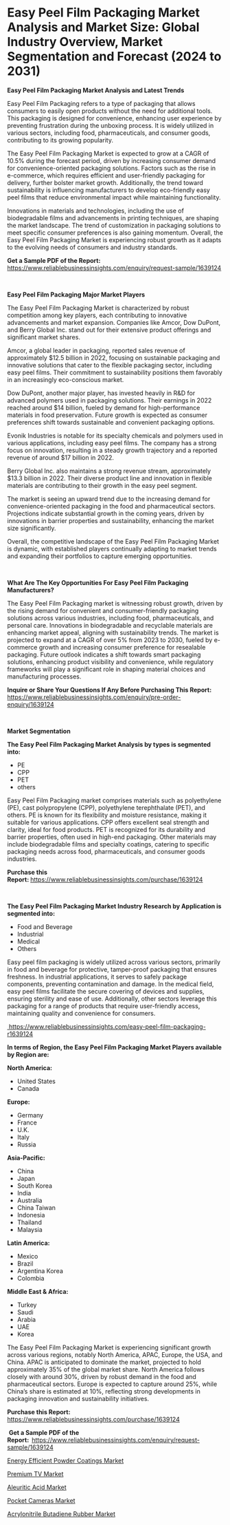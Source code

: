 <p><h1>Easy Peel Film Packaging Market Analysis and Market Size: Global Industry Overview, Market Segmentation and Forecast (2024 to 2031)</h1></p><p><strong>Easy Peel Film Packaging Market Analysis and Latest Trends</strong></p>
<p><p>Easy Peel Film Packaging refers to a type of packaging that allows consumers to easily open products without the need for additional tools. This packaging is designed for convenience, enhancing user experience by preventing frustration during the unboxing process. It is widely utilized in various sectors, including food, pharmaceuticals, and consumer goods, contributing to its growing popularity.</p><p>The Easy Peel Film Packaging Market is expected to grow at a CAGR of 10.5% during the forecast period, driven by increasing consumer demand for convenience-oriented packaging solutions. Factors such as the rise in e-commerce, which requires efficient and user-friendly packaging for delivery, further bolster market growth. Additionally, the trend toward sustainability is influencing manufacturers to develop eco-friendly easy peel films that reduce environmental impact while maintaining functionality.</p><p>Innovations in materials and technologies, including the use of biodegradable films and advancements in printing techniques, are shaping the market landscape. The trend of customization in packaging solutions to meet specific consumer preferences is also gaining momentum. Overall, the Easy Peel Film Packaging Market is experiencing robust growth as it adapts to the evolving needs of consumers and industry standards.</p></p>
<p><strong>Get a Sample PDF of the Report:&nbsp;</strong> <a href="https://www.reliablebusinessinsights.com/enquiry/request-sample/1639124?utm_campaign=112&utm_medium=2&utm_source=Github&utm_content=ia&utm_term=25092024&utm_id=easy-peel-film-packaging">https://www.reliablebusinessinsights.com/enquiry/request-sample/1639124</a></p>
<p>&nbsp;</p>
<p><strong>Easy Peel Film Packaging Major Market Players</strong></p>
<p><p>The Easy Peel Film Packaging Market is characterized by robust competition among key players, each contributing to innovative advancements and market expansion. Companies like Amcor, Dow DuPont, and Berry Global Inc. stand out for their extensive product offerings and significant market shares.</p><p>Amcor, a global leader in packaging, reported sales revenue of approximately $12.5 billion in 2022, focusing on sustainable packaging and innovative solutions that cater to the flexible packaging sector, including easy peel films. Their commitment to sustainability positions them favorably in an increasingly eco-conscious market.</p><p>Dow DuPont, another major player, has invested heavily in R&D for advanced polymers used in packaging solutions. Their earnings in 2022 reached around $14 billion, fueled by demand for high-performance materials in food preservation. Future growth is expected as consumer preferences shift towards sustainable and convenient packaging options.</p><p>Evonik Industries is notable for its specialty chemicals and polymers used in various applications, including easy peel films. The company has a strong focus on innovation, resulting in a steady growth trajectory and a reported revenue of around $17 billion in 2022.</p><p>Berry Global Inc. also maintains a strong revenue stream, approximately $13.3 billion in 2022. Their diverse product line and innovation in flexible materials are contributing to their growth in the easy peel segment.</p><p>The market is seeing an upward trend due to the increasing demand for convenience-oriented packaging in the food and pharmaceutical sectors. Projections indicate substantial growth in the coming years, driven by innovations in barrier properties and sustainability, enhancing the market size significantly.</p><p>Overall, the competitive landscape of the Easy Peel Film Packaging Market is dynamic, with established players continually adapting to market trends and expanding their portfolios to capture emerging opportunities.</p></p>
<p>&nbsp;</p>
<p><strong>What Are The Key Opportunities For Easy Peel Film Packaging Manufacturers?</strong></p>
<p><p>The Easy Peel Film Packaging market is witnessing robust growth, driven by the rising demand for convenient and consumer-friendly packaging solutions across various industries, including food, pharmaceuticals, and personal care. Innovations in biodegradable and recyclable materials are enhancing market appeal, aligning with sustainability trends. The market is projected to expand at a CAGR of over 5% from 2023 to 2030, fueled by e-commerce growth and increasing consumer preference for resealable packaging. Future outlook indicates a shift towards smart packaging solutions, enhancing product visibility and convenience, while regulatory frameworks will play a significant role in shaping material choices and manufacturing processes.</p></p>
<p><strong>Inquire or Share Your Questions If Any Before Purchasing This Report:</strong> <a href="https://www.reliablebusinessinsights.com/enquiry/pre-order-enquiry/1639124?utm_campaign=112&utm_medium=2&utm_source=Github&utm_content=ia&utm_term=25092024&utm_id=easy-peel-film-packaging">https://www.reliablebusinessinsights.com/enquiry/pre-order-enquiry/1639124</a></p>
<p>&nbsp;</p>
<p><strong>Market Segmentation</strong></p>
<p><strong>The Easy Peel Film Packaging Market Analysis by types is segmented into:</strong></p>
<p><ul><li>PE</li><li>CPP</li><li>PET</li><li>others</li></ul></p>
<p><p>Easy Peel Film Packaging market comprises materials such as polyethylene (PE), cast polypropylene (CPP), polyethylene terephthalate (PET), and others. PE is known for its flexibility and moisture resistance, making it suitable for various applications. CPP offers excellent seal strength and clarity, ideal for food products. PET is recognized for its durability and barrier properties, often used in high-end packaging. Other materials may include biodegradable films and specialty coatings, catering to specific packaging needs across food, pharmaceuticals, and consumer goods industries.</p></p>
<p><strong>Purchase this Report:&nbsp;</strong><a href="https://www.reliablebusinessinsights.com/purchase/1639124?utm_campaign=112&utm_medium=2&utm_source=Github&utm_content=ia&utm_term=25092024&utm_id=easy-peel-film-packaging">https://www.reliablebusinessinsights.com/purchase/1639124</a></p>
<p>&nbsp;</p>
<p><strong>The Easy Peel Film Packaging Market Industry Research by Application is segmented into:</strong></p>
<p><ul><li>Food and Beverage</li><li>Industrial</li><li>Medical</li><li>Others</li></ul></p>
<p><p>Easy peel film packaging is widely utilized across various sectors, primarily in food and beverage for protective, tamper-proof packaging that ensures freshness. In industrial applications, it serves to safely package components, preventing contamination and damage. In the medical field, easy peel films facilitate the secure covering of devices and supplies, ensuring sterility and ease of use. Additionally, other sectors leverage this packaging for a range of products that require user-friendly access, maintaining quality and convenience for consumers.</p></p>
<p><a href="https://www.reliablebusinessinsights.com/easy-peel-film-packaging-r1639124?utm_campaign=112&utm_medium=2&utm_source=Github&utm_content=ia&utm_term=25092024&utm_id=easy-peel-film-packaging">&nbsp;https://www.reliablebusinessinsights.com/easy-peel-film-packaging-r1639124</a></p>
<p><strong>In terms of Region, the Easy Peel Film Packaging Market Players available by Region are:</strong></p>
<p>
    <p> <strong> North America: </strong>
        <ul>
            <li>United States</li>
            <li>Canada</li>
        </ul>
        </p> 
    <p> <strong> Europe: </strong>
        <ul>
            <li>Germany</li>
            <li>France</li>
            <li>U.K.</li>
            <li>Italy</li>
            <li>Russia</li>
        </ul>
        </p> 
    <p> <strong> Asia-Pacific: </strong>
        <ul>
            <li>China</li>
            <li>Japan</li>
            <li>South Korea</li>
            <li>India</li>
            <li>Australia</li>
            <li>China Taiwan</li>
            <li>Indonesia</li>
            <li>Thailand</li>
            <li>Malaysia</li>
        </ul>
        </p> 
    <p> <strong> Latin America: </strong>
        <ul>
            <li>Mexico</li>
            <li>Brazil</li>
            <li>Argentina Korea</li>
            <li>Colombia</li>
        </ul>
        </p> 
    <p> <strong> Middle East & Africa: </strong>
        <ul>
            <li>Turkey</li>
            <li>Saudi</li>
            <li>Arabia</li>
            <li>UAE</li>
            <li>Korea</li>
        </ul>
    </p>
    </p>
<p><p>The Easy Peel Film Packaging Market is experiencing significant growth across various regions, notably North America, APAC, Europe, the USA, and China. APAC is anticipated to dominate the market, projected to hold approximately 35% of the global market share. North America follows closely with around 30%, driven by robust demand in the food and pharmaceutical sectors. Europe is expected to capture around 25%, while China’s share is estimated at 10%, reflecting strong developments in packaging innovation and sustainability initiatives.</p></p>
<p><strong>Purchase this Report: </strong><a href="https://www.reliablebusinessinsights.com/purchase/1639124?utm_campaign=112&utm_medium=2&utm_source=Github&utm_content=ia&utm_term=25092024&utm_id=easy-peel-film-packaging">https://www.reliablebusinessinsights.com/purchase/1639124</a></p>
<p>&nbsp;<strong>Get a Sample PDF of the Report:&nbsp;&nbsp;</strong><a href="https://www.reliablebusinessinsights.com/enquiry/request-sample/1639124?utm_campaign=112&utm_medium=2&utm_source=Github&utm_content=ia&utm_term=25092024&utm_id=easy-peel-film-packaging">https://www.reliablebusinessinsights.com/enquiry/request-sample/1639124</a></p>
<p><strong></strong></p>
<p><p><a href="https://github.com/SanjidaMahmud81/Market-Research-Report-List-1/blob/main/energy-efficient-powder-coatings-market.md?utm_campaign=112&utm_medium=2&utm_source=Github&utm_content=ia&utm_term=25092024&utm_id=easy-peel-film-packaging">Energy Efficient Powder Coatings Market</a></p><p><a href="https://issuu.com/reportprime-2/docs/premium-tv-market-size-2030.pptx_2b727b8bad46bd?utm_campaign=112&utm_medium=2&utm_source=Github&utm_content=ia&utm_term=25092024&utm_id=easy-peel-film-packaging">Premium TV Market</a></p><p><a href="https://www.linkedin.com/pulse/aleuritic-acid-industry-sector-new-technologies-market-impact-xrn9f?utm_campaign=112&utm_medium=2&utm_source=Github&utm_content=ia&utm_term=25092024&utm_id=easy-peel-film-packaging">Aleuritic Acid Market</a></p><p><a href="https://issuu.com/reportprime-2/docs/pocket-cameras-market-size-2030.ppt_52d143882daa0c?utm_campaign=112&utm_medium=2&utm_source=Github&utm_content=ia&utm_term=25092024&utm_id=easy-peel-film-packaging">Pocket Cameras Market</a></p><p><a href="https://www.linkedin.com/pulse/market-forecasting-change-global-acrylonitrile-butadiene-rubber-hvs2f?utm_campaign=112&utm_medium=2&utm_source=Github&utm_content=ia&utm_term=25092024&utm_id=easy-peel-film-packaging">Acrylonitrile Butadiene Rubber Market</a></p></p>